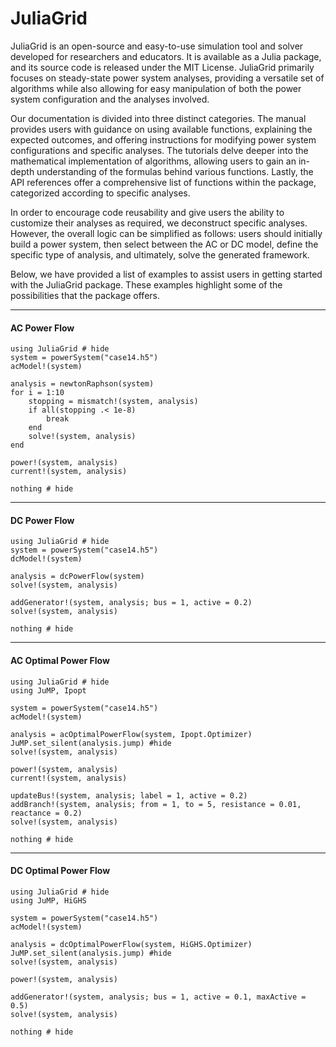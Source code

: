 JuliaGrid
=============

JuliaGrid is an open-source and easy-to-use simulation tool and solver developed for researchers and educators. It is available as a Julia package, and its source code is released under the MIT License. JuliaGrid primarily focuses on steady-state power system analyses, providing a versatile set of algorithms while also allowing for easy manipulation of both the power system configuration and the analyses involved.

Our documentation is divided into three distinct categories. The manual provides users with guidance on using available functions, explaining the expected outcomes, and offering instructions for modifying power system configurations and specific analyses. The tutorials delve deeper into the mathematical implementation of algorithms, allowing users to gain an in-depth understanding of the formulas behind various functions. Lastly, the API references offer a comprehensive list of functions within the package, categorized according to specific analyses.

In order to encourage code reusability and give users the ability to customize their analyses as required, we deconstruct specific analyses. However, the overall logic can be simplified as follows: users should initially build a power system, then select between the AC or DC model, define the specific type of analysis, and ultimately, solve the generated framework.

Below, we have provided a list of examples to assist users in getting started with the JuliaGrid package. These examples highlight some of the possibilities that the package offers.

---

#### AC Power Flow
```@example
using JuliaGrid # hide
system = powerSystem("case14.h5")
acModel!(system)

analysis = newtonRaphson(system)
for i = 1:10
    stopping = mismatch!(system, analysis)
    if all(stopping .< 1e-8)
        break
    end
    solve!(system, analysis)
end

power!(system, analysis)
current!(system, analysis)

nothing # hide
```

---

#### DC Power Flow
```@example
using JuliaGrid # hide
system = powerSystem("case14.h5")
dcModel!(system)

analysis = dcPowerFlow(system)
solve!(system, analysis)

addGenerator!(system, analysis; bus = 1, active = 0.2)
solve!(system, analysis)

nothing # hide
```

---

#### AC Optimal Power Flow
```@example
using JuliaGrid # hide
using JuMP, Ipopt

system = powerSystem("case14.h5")
acModel!(system)

analysis = acOptimalPowerFlow(system, Ipopt.Optimizer)
JuMP.set_silent(analysis.jump) #hide
solve!(system, analysis)

power!(system, analysis)
current!(system, analysis)

updateBus!(system, analysis; label = 1, active = 0.2)
addBranch!(system, analysis; from = 1, to = 5, resistance = 0.01, reactance = 0.2)
solve!(system, analysis)

nothing # hide
```

---

#### DC Optimal Power Flow
```@example
using JuliaGrid # hide
using JuMP, HiGHS

system = powerSystem("case14.h5")
acModel!(system)

analysis = dcOptimalPowerFlow(system, HiGHS.Optimizer)
JuMP.set_silent(analysis.jump) #hide
solve!(system, analysis)

power!(system, analysis)

addGenerator!(system, analysis; bus = 1, active = 0.1, maxActive = 0.5)
solve!(system, analysis)

nothing # hide
```